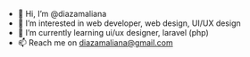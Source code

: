 - 👋 Hi, I’m @diazamaliana
- 👀 I’m interested in web developer, web design, UI/UX design
- 🌱 I’m currently learning ui/ux designer, laravel (php)
- 📫 Reach me on diazamaliana@gmail.com 
    

<!---
diazamaliana/diazamaliana is a ✨ special ✨ repository because its `README.md` (this file) appears on your GitHub profile.
You can click the Preview link to take a look at your changes.
--->
